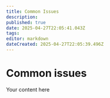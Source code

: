 ```yaml
---
title: Common Issues
description: 
published: true
date: 2025-04-27T22:05:41.043Z
tags: 
editor: markdown
dateCreated: 2025-04-27T22:05:39.496Z
---
```


# Common issues
Your content here